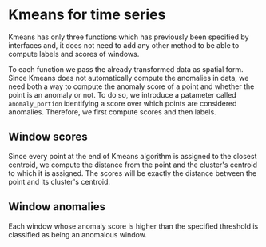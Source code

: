 # Kmeans for time series

Kmeans has only three functions which has previously been specified by interfaces and, it does not need to add any other method to be able to compute labels and scores of windows.

To each function we pass the already transformed data as spatial form. Since Kmeans does not automatically compute the anomalies in data, we need both a way to compute the anomaly score of a point and whether the point is an anomaly or not. To do so, we introduce a patameter called `anomaly_portion` identifying a score over which points are considered anomalies. Therefore, we first compute scores and then labels.

## Window scores

Since every point at the end of Kmeans algorithm is assigned to the closest centroid, we compute the distance from the point and the cluster's centroid to which it is assigned. The scores will be exactly the distance between the point and its cluster's centroid.

## Window anomalies

Each window whose anomaly score is higher than the specified threshold is classified as being an anomalous window.